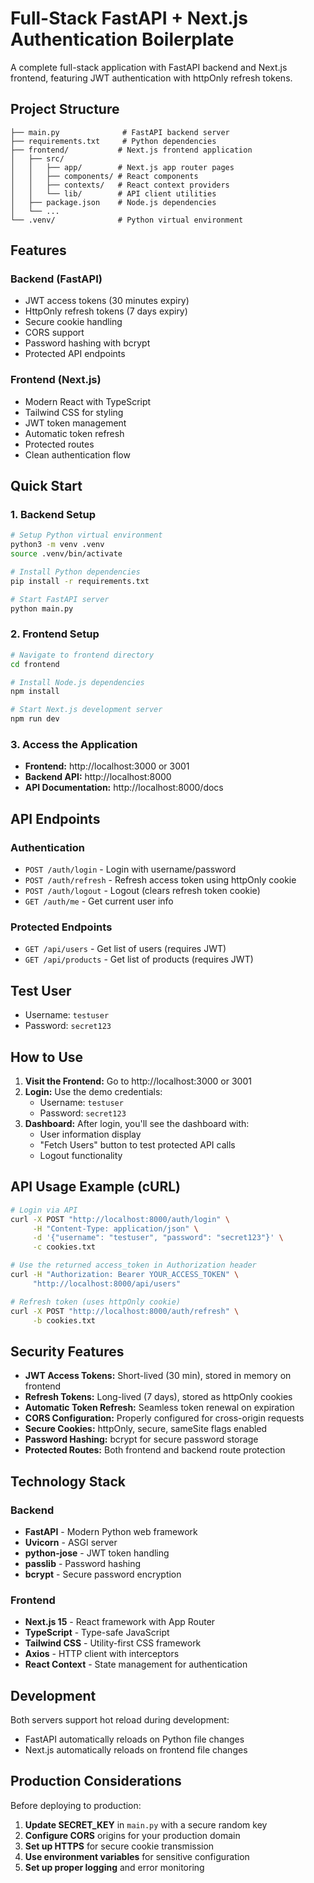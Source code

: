 # Full-Stack FastAPI + Next.js Authentication Boilerplate

A complete full-stack application with FastAPI backend and Next.js frontend, featuring JWT authentication with httpOnly refresh tokens.

## Project Structure

```
├── main.py              # FastAPI backend server
├── requirements.txt     # Python dependencies
├── frontend/           # Next.js frontend application
│   ├── src/
│   │   ├── app/        # Next.js app router pages
│   │   ├── components/ # React components
│   │   ├── contexts/   # React context providers
│   │   └── lib/        # API client utilities
│   ├── package.json    # Node.js dependencies
│   └── ...
└── .venv/              # Python virtual environment
```

## Features

### Backend (FastAPI)
- JWT access tokens (30 minutes expiry)
- HttpOnly refresh tokens (7 days expiry)
- Secure cookie handling
- CORS support
- Password hashing with bcrypt
- Protected API endpoints

### Frontend (Next.js)
- Modern React with TypeScript
- Tailwind CSS for styling
- JWT token management
- Automatic token refresh
- Protected routes
- Clean authentication flow

## Quick Start

### 1. Backend Setup

```bash
# Setup Python virtual environment
python3 -m venv .venv
source .venv/bin/activate

# Install Python dependencies
pip install -r requirements.txt

# Start FastAPI server
python main.py
```

### 2. Frontend Setup

```bash
# Navigate to frontend directory
cd frontend

# Install Node.js dependencies
npm install

# Start Next.js development server
npm run dev
```

### 3. Access the Application

- **Frontend:** http://localhost:3000 or 3001
- **Backend API:** http://localhost:8000
- **API Documentation:** http://localhost:8000/docs

## API Endpoints

### Authentication
- `POST /auth/login` - Login with username/password
- `POST /auth/refresh` - Refresh access token using httpOnly cookie
- `POST /auth/logout` - Logout (clears refresh token cookie)
- `GET /auth/me` - Get current user info

### Protected Endpoints
- `GET /api/users` - Get list of users (requires JWT)
- `GET /api/products` - Get list of products (requires JWT)

## Test User

- Username: `testuser`
- Password: `secret123`

## How to Use

1. **Visit the Frontend:** Go to http://localhost:3000 or 3001
2. **Login:** Use the demo credentials:
   - Username: `testuser`
   - Password: `secret123`
3. **Dashboard:** After login, you'll see the dashboard with:
   - User information display
   - "Fetch Users" button to test protected API calls
   - Logout functionality

## API Usage Example (cURL)

```bash
# Login via API
curl -X POST "http://localhost:8000/auth/login" \
     -H "Content-Type: application/json" \
     -d '{"username": "testuser", "password": "secret123"}' \
     -c cookies.txt

# Use the returned access_token in Authorization header
curl -H "Authorization: Bearer YOUR_ACCESS_TOKEN" \
     "http://localhost:8000/api/users"

# Refresh token (uses httpOnly cookie)
curl -X POST "http://localhost:8000/auth/refresh" \
     -b cookies.txt
```

## Security Features

- **JWT Access Tokens:** Short-lived (30 min), stored in memory on frontend
- **Refresh Tokens:** Long-lived (7 days), stored as httpOnly cookies
- **Automatic Token Refresh:** Seamless token renewal on expiration
- **CORS Configuration:** Properly configured for cross-origin requests
- **Secure Cookies:** httpOnly, secure, sameSite flags enabled
- **Password Hashing:** bcrypt for secure password storage
- **Protected Routes:** Both frontend and backend route protection

## Technology Stack

### Backend
- **FastAPI** - Modern Python web framework
- **Uvicorn** - ASGI server
- **python-jose** - JWT token handling
- **passlib** - Password hashing
- **bcrypt** - Secure password encryption

### Frontend
- **Next.js 15** - React framework with App Router
- **TypeScript** - Type-safe JavaScript
- **Tailwind CSS** - Utility-first CSS framework
- **Axios** - HTTP client with interceptors
- **React Context** - State management for authentication

## Development

Both servers support hot reload during development:
- FastAPI automatically reloads on Python file changes
- Next.js automatically reloads on frontend file changes

## Production Considerations

Before deploying to production:

1. **Update SECRET_KEY** in `main.py` with a secure random key
2. **Configure CORS** origins for your production domain
3. **Set up HTTPS** for secure cookie transmission
4. **Use environment variables** for sensitive configuration
5. **Set up proper logging** and error monitoring